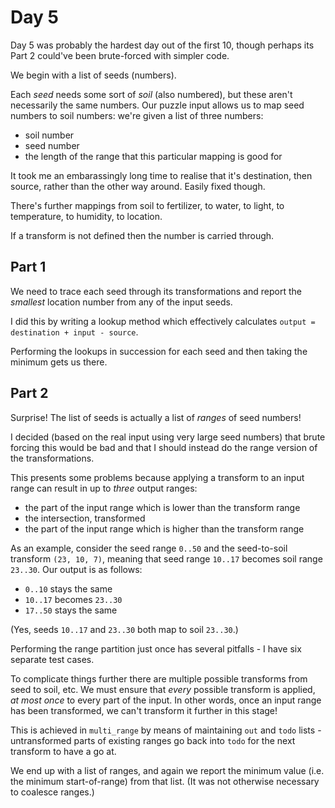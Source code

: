 # Day 5

Day 5 was probably the hardest day out of the first 10, though perhaps its Part 2 could've been brute-forced with simpler code. 

We begin with a list of seeds (numbers). 

Each *seed* needs some sort of *soil* (also numbered), but these aren't necessarily the same numbers. Our puzzle input allows us to map seed numbers to soil numbers: we're given a list of three numbers: 

* soil number
* seed number 
* the length of the range that this particular mapping is good for

It took me an embarassingly long time to realise that it's destination, then source, rather than the other way around. Easily fixed though. 

There's further mappings from soil to fertilizer, to water, to light, to temperature, to humidity, to location. 

If a transform is not defined then the number is carried through. 

## Part 1

We need to trace each seed through its transformations and report the *smallest* location number from any of the input seeds. 

I did this by writing a lookup method which effectively calculates `output = destination + input - source`. 

Performing the lookups in succession for each seed and then taking the minimum gets us there. 


## Part 2

Surprise! The list of seeds is actually a list of *ranges* of seed numbers!

I decided (based on the real input using very large seed numbers) that brute forcing this would be bad and that I should instead do the range version of the transformations. 

This presents some problems because applying a transform to an input range can result in up to *three* output ranges: 

* the part of the input range which is lower than the transform range
* the intersection, transformed
* the part of the input range which is higher than the transform range


As an example, consider the seed range `0..50` and the seed-to-soil transform `(23, 10, 7)`, meaning that seed range `10..17` becomes soil range `23..30`. Our output is as follows: 

* `0..10` stays the same
* `10..17` becomes `23..30`
* `17..50` stays the same

(Yes, seeds `10..17` and `23..30` both map to soil `23..30`.)

Performing the range partition just once has several pitfalls - I have six separate test cases. 

To complicate things further there are multiple possible transforms from seed to soil, etc. We must ensure that *every* possible transform is applied, *at most once* to every part of the input. In other words, once an input range has been transformed, we can't transform it further in this stage!

This is achieved in `multi_range` by means of maintaining `out` and `todo` lists - untransformed parts of existing ranges go back into `todo` for the next transform to have a go at. 

We end up with a list of ranges, and again we report the minimum value (i.e. the minimum start-of-range) from that list. (It was not otherwise necessary to coalesce ranges.)
